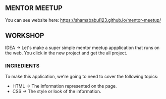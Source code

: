 MENTOR MEETUP
-------------

You can see website here: https://shamababul123.github.io/mentor-meetup/

## WORKSHOP

IDEA -> Let's make a super simple mentor meetup appplication that runs on the web. You click in the new project and get the all project.

### INGREDIENTS
To make this application, we're going to need to cover the following topics:
  * HTML -> The information represented on the page.
  * CSS -> The style or look of the information.
